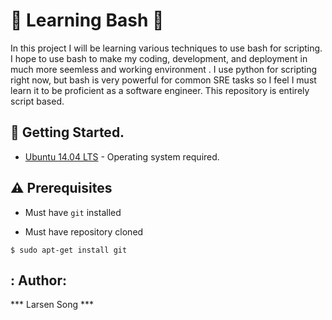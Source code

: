 # :shell: Learning Bash :shell:

In this project I will be learning various techniques to use bash for scripting.
I hope to use bash to make my coding, development, and deployment in  much more seemless and working environment . I use python for scripting right now, but bash is very powerful for common SRE tasks so I feel I must learn it to be proficient as a software engineer. This repository is entirely script based.

## :running: Getting Started.

* [Ubuntu 14.04 LTS](http://releases.ubuntu.com/14.04/) - Operating system required.

## :warning: Prerequisites

* Must have `git` installed

* Must have repository cloned

```
$ sudo apt-get install git
```

## : Author: 
 
 *** Larsen Song ***

